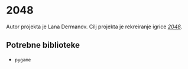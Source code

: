 # 2048
Autor projekta je Lana Dermanov. Cilj projekta je rekreiranje igrice [*2048*](https://en.wikipedia.org/wiki/2048_(video_game)).

## Potrebne biblioteke
- `pygame`
